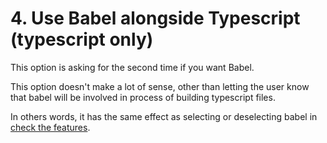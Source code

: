 
# 4. Use Babel alongside Typescript (typescript only)

This option is asking for the second time if you want Babel.

This option doesn't make a lot of sense, other than letting the user
know that babel will be involved in process of building typescript files.

In others words, it has the same effect as
selecting or deselecting babel in [check the features](./2-check-the-features/).
